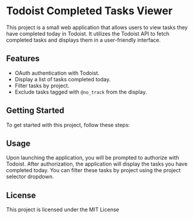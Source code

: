 # Todoist Completed Tasks Viewer

This project is a small web application that allows users to view tasks they have completed today in Todoist. It utilizes the Todoist API to fetch completed tasks and displays them in a user-friendly interface.

## Features

- OAuth authentication with Todoist.
- Display a list of tasks completed today.
- Filter tasks by project.
- Exclude tasks tagged with `@no_track` from the display.

## Getting Started

To get started with this project, follow these steps:


## Usage

Upon launching the application, you will be prompted to authorize with Todoist. After authorization, the application will display the tasks you have completed today. You can filter these tasks by project using the project selector dropdown.

## License
This project is licensed under the MIT License